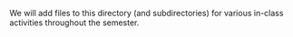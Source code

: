 We will add files to this directory (and subdirectories) for various
in-class activities throughout the semester.
